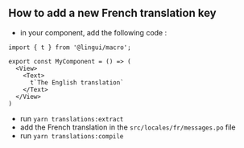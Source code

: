 ## How to add a new French translation key

- in your component, add the following code :

```
import { t } from '@lingui/macro';

export const MyComponent = () => (
  <View>
    <Text>
      t`The English translation`
    </Text>
  </View>
)
```

- run `yarn translations:extract`
- add the French translation in the `src/locales/fr/messages.po` file
- run `yarn translations:compile`
